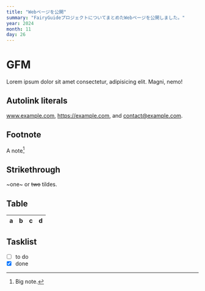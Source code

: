 ```yaml
---
title: "Webページを公開"
summary: "FairyGuideプロジェクトについてまとめたWebページを公開しました。"
year: 2024
month: 11
day: 26
---
```

 
# GFM

Lorem ipsum dolor sit amet consectetur, adipisicing elit. Magni, nemo!

## Autolink literals

www.example.com, https://example.com, and contact@example.com.

## Footnote

A note[^1]

[^1]: Big note.

## Strikethrough

~one~ or ~~two~~ tildes.

## Table

| a | b  |  c |  d  |
| - | :- | -: | :-: |

## Tasklist

* [ ] to do
* [x] done